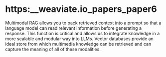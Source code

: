 # https:\_\_weaviate.io_papers_paper6

Multimodal RAG allows you to pack retrieved context into a prompt so that a language model can read relevant information before generating a response. This function is critical and allows us to integrate knowledge in a more scalable and modular way into LLMs. Vector databases provide an ideal store from which multimedia knowledge can be retrieved and can capture the meaning of all of these modalities.
